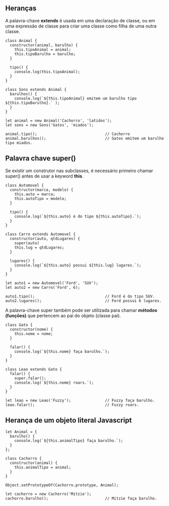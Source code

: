 ## Heranças

A palavra-chave **extends** é usada em uma declaração de classe, ou em uma expressão de classe para criar uma classe como filha de uma outra classe.
  
    class Animal { 
      constructor(animal, barulho) {
        this.tipoAnimal = animal;
        this.tipoBarulho = barulho;
      }
  
      tipo() {
        console.log(this.tipoAnimal);
      }
    }

    class Sons extends Animal {
      barulhos() {
        console.log(`${this.tipoAnimal} emitem um barulho tipo ${this.tipoBarulho}.` );
      }
    }

    let animal = new Animal('Cachorro', 'latidos');
    let sons = new Sons('Gatos', 'miados');
    
    animal.tipo();                              // Cachorro
    animal.barulhos();                          // Gatos emitem um barulho tipo miados.
    

## Palavra chave super()

Se existir um construtor nas subclasses, é necessário primeiro chamar super() antes de usar a keyword **this**.

    class Automovel { 
      constructor(marca, modelo) {
        this.auto = marca;
        this.autoTipo = modelo;
      }
  
      tipo() {
        console.log(`${this.auto} é do tipo ${this.autoTipo}.`);
      }
    }

    class Carro extends Automovel {
      constructor(auto, qtdLugares) {
        super(auto)
        this.lug = qtdLugares;
      }
      
      lugares() {
        console.log(`${this.auto} possui ${this.lug} lugares.`);
      }
    }

    let auto1 = new Automovel('Ford', 'SUV');
    let auto2 = new Carro('Ford', 6);
    
    auto1.tipo();                               // Ford é do tipo SUV.
    auto2.lugares();                            // Ford possui 6 lugares.
    
A palavra-chave super também pode ser utilizada para chamar **métodos (funções)** que pertencem ao pai do objeto (classe pai).

    class Gato {
      constructor(nome) {
        this.nome = nome;
      }

      falar() {
        console.log(`${this.nome} faça barulho.`);
      }
    }

    class Leao extends Gato {
      falar() {
        super.falar();
        console.log(`${this.nome} roars.`);
      }
    }

    let leao = new Leao('Fuzzy');               // Fuzzy faça barulho.
    leao.falar();                               // Fuzzy roars.

## Herança de um objeto literal Javascript

    let Animal = {
      barulho() {
        console.log(`${this.animalTipo} faça barulho.`);
      }
    };

    class Cachorro {
      constructor(animal) {
        this.animalTipo = animal;
      }
    }

    Object.setPrototypeOf(Cachorro.prototype, Animal); 

    let cachorro = new Cachorro('Mitzie');
    cachorro.barulho();                         // Mitzie faça barulho.
    
